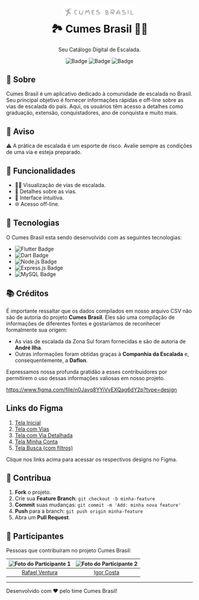 <h1 align="center">
    <img alt="Cumes Brasil Logo" src="logo.png" width="200px" />
    <br>
    🏞️ Cumes Brasil 🧗‍♂️
</h1>

<p align="center">
    Seu Catálogo Digital de Escalada.
</p>

<div align="center">

![Badge](https://img.shields.io/badge/status-in%20development-yellow)
![Badge](https://img.shields.io/badge/platform-ios%20%7C%20android%20%7C%20web-blue)
![Badge](https://img.shields.io/badge/license-MIT-green)

</div>

## 📜 Sobre

Cumes Brasil é um aplicativo dedicado à comunidade de escalada no Brasil. Seu principal objetivo é fornecer informações rápidas e off-line sobre as vias de escalada do país. Aqui, os usuários têm acesso a detalhes como graduação, extensão, conquistadores, ano de conquista e muito mais.

## 🚧 Aviso

:warning: A prática de escalada é um esporte de risco. Avalie sempre as condições de uma via e esteja preparado.

## 🚀 Funcionalidades

- 🧗‍♂️ Visualização de vias de escalada.
- 📜 Detalhes sobre as vias.
- 📱 Interface intuitiva.
- 🌐 Acesso off-line.

## 🔧 Tecnologias

O Cumes Brasil esta sendo desenvolvido com as seguintes tecnologias:

- ![Flutter Badge](https://img.shields.io/badge/Flutter-02569B?style=for-the-badge&logo=flutter&logoColor=white)
- ![Dart Badge](https://img.shields.io/badge/Dart-0175C2?style=for-the-badge&logo=dart&logoColor=white)
- ![Node.js Badge](https://img.shields.io/badge/Node.js-43853D?style=for-the-badge&logo=node.js&logoColor=white)
- ![Express.js Badge](https://img.shields.io/badge/Express.js-404D59?style=for-the-badge)
- ![MySQL Badge](https://img.shields.io/badge/MySQL-4479A1?style=for-the-badge&logo=mysql&logoColor=white)

## 📚 Créditos

É importante ressaltar que os dados compilados em nosso arquivo CSV não são de autoria do projeto **Cumes Brasil**. Eles são uma compilação de informações de diferentes fontes e gostaríamos de reconhecer formalmente sua origem:

- As vias de escalada da Zona Sul foram fornecidas e são de autoria de **André Ilha**.
- Outras informações foram obtidas graças à **Companhia da Escalada** e, consequentemente, a **Daflon**.

Expressamos nossa profunda gratidão a esses contribuidores por permitirem o uso dessas informações valiosas em nosso projeto.



https://www.figma.com/file/n0Javq8YYiVvEXQag6dY2p?type=design

## Links do Figma

1. [Tela Inicial]([https://www.figma.com/file/XXXXXXX/Projeto-A](https://www.figma.com/file/n0Javq8YYiVvEXQag6dY2p?type=design))
2. [Tela com Vias]([https://www.figma.com/file/YYYYYYY/Design-B](https://www.figma.com/file/i0EYmZ8wS5ahZQiBiP9NPf?type=design))
3. [Tela com Via Detalhada]([https://www.figma.com/file/UU7Q0EVArgkfKyPfvoDc59?type=design])
4. [Tela Minha Conta]([https://www.figma.com/file/pzWoxyFinXWf2893IvMSkr?type=design])
5. [Tela Busca (com filtros)]([https://www.figma.com/file/eaKhdZWdGH2Vsx242ms9lm?type=design])

Clique nos links acima para acessar os respectivos designs no Figma.

## 🤝 Contribua

1. **Fork** o projeto.
2. Crie sua **Feature Branch**: `git checkout -b minha-feature`
3. **Commit** suas mudanças: `git commit -m 'Add: minha nova feature'`
4. **Push** para a branch: `git push origin minha-feature`
5. Abra um **Pull Request**.

## 🤝 Participantes

Pessoas que contribuíram no projeto Cumes Brasil:

| ![Foto do Participante 1](https://avatars.githubusercontent.com/u/28628701?s=400&u=0d1b921e35e974b6ebd5e0fa22916e348bb79059&v=4) | ![Foto do Participante 2](https://avatars.githubusercontent.com/u/69773445?v=4) |
|:--------------------------------------------------------------------------------------------------------------------------------:|:-------------------------------------------------------------------------------:|
|                                       [Rafael Ventura](https://github.com/rafael-ventura)                                        |                 [Igor Costa](https://github.com/igordeo-costa)                  |


---


Desenvolvido com ❤️ pelo time Cumes Brasil!

